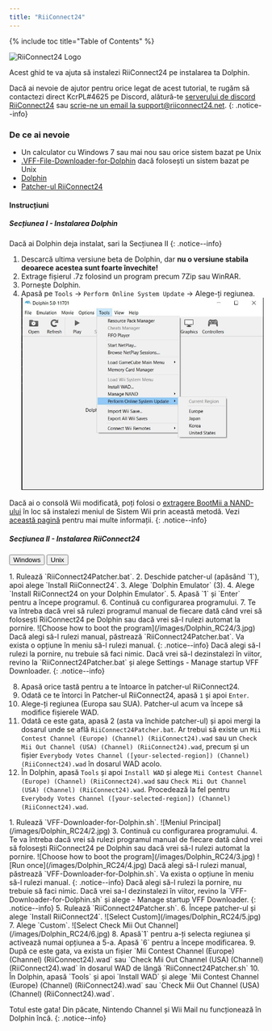 ```yaml
---
title: "RiiConnect24"
---
```


{% include toc title="Table of Contents" %}

![RiiConnect24 Logo](/images/WiiRC24Logo.jpg)

Acest ghid te va ajuta să instalezi RiiConnect24 pe instalarea ta Dolphin.

Dacă ai nevoie de ajutor pentru orice legat de acest tutorial, te rugăm să contactezi direct KcrPL#4625 pe Discord, alătură-te [serverului de discord RiiConnect24](https://discord.gg/rc24) sau [scrie-ne un email la support@riiconnect24.net](mailto:support@riiconnect24.net).
{: .notice--info}

### De ce ai nevoie

* Un calculator cu Windows 7 sau mai nou sau orice sistem bazat pe Unix
* [.VFF-File-Downloader-for-Dolphin](https://github.com/RiiConnect24/.VFF-File-Downloader-for-Dolphin/releases) dacă folosești un sistem bazat pe Unix
* [Dolphin](https://dolphin-emu.org/download/)
* [Patcher-ul RiiConnect24](https://github.com/RiiConnect24/RiiConnect24-Patcher/releases)

#### Instrucțiuni

##### Secțiunea I - Instalarea Dolphin

Dacă ai Dolphin deja instalat, sari la Secțiunea II
{: .notice--info}

1. Descarcă ultima versiune beta de Dolphin, dar **nu o versiune stabila deoarece acestea sunt foarte învechite!**
2. Extrage fișierul .7z folosind un program precum 7Zip sau WinRAR.
3. Pornește Dolphin.
4. Apasă pe `Tools` -> `Perform Online System Update` -> Alege-ți regiunea. ![Perform Online System Update](/images/Dolphin_RC24/1.jpg)

Dacă ai o consolă Wii modificată, poți folosi o [extragere BootMii a NAND-ului](bootmii) în loc să instalezi meniul de Sistem Wii prin această metodă. Vezi [această pagină](https://wiki.dolphin-emu.org/index.php?title=NAND_Usage_Guide) pentru mai multe informații.
{: .notice--info}

##### Secțiunea II - Instalarea RiiConnect24

<button class="tablinks btn btn--large btn--primary" id="defaultOpen" onclick="openTab(event, 'windows')">Windows</button>
<button class="tablinks btn btn--large btn--info" onclick="openTab(event, 'unix')">Unix</button>

<div id="windows" class="blanktabcontent" markdown="1">
1. Rulează `RiiConnect24Patcher.bat`.
2. Deschide patcher-ul (apăsând `1`), apoi alege `Install RiiConnect24`.
3. Alege `Dolphin Emulator` (3).
4. Alege `Install RiiConnect24 on your Dolphin Emulator`.
5. Apasă `1` și `Enter` pentru a începe programul.
6. Continuă cu configurarea programului.
7. Te va întreba dacă vrei să rulezi programul manual de fiecare dată când vrei să folosești RiiConnect24 pe Dolphin sau dacă vrei să-l rulezi automat la pornire. ![Choose how to boot the program](/images/Dolphin_RC24/3.jpg)
Dacă alegi să-l rulezi manual, păstrează `RiiConnect24Patcher.bat`. Va exista o opțiune în meniu să-l rulezi manual.
{: .notice--info}
Dacă alegi să-l rulezi la pornire, nu trebuie să faci nimic. Dacă vrei să-l dezinstalezi în viitor, revino la `RiiConnect24Patcher.bat` și alege Settings - Manage startup VFF Downloader.
{: .notice--info}

8. Apasă orice tastă pentru a te întoarce în patcher-ul RiiConnect24.
9. Odată ce te întorci în Patcher-ul RiiConnect24, apasă `1` și apoi `Enter`.
10. Alege-ți regiunea (Europa sau SUA). Patcher-ul acum va începe să modifice fișierele WAD.
11. Odată ce este gata, apasă 2 (asta va închide patcher-ul) și apoi mergi la dosarul unde se află `RiiConnect24Patcher.bat`. Ar trebui să existe un `Mii Contest Channel (Europe) (Channel) (RiiConnect24).wad` sau un `Check Mii Out Channel (USA) (Channel) (RiiConnect24).wad`, precum și un fișier `Everybody Votes Channel ([your-selected-region]) (Channel) (RiiConnect24).wad` în dosarul WAD acolo.
12. În Dolphin, apasă `Tools` și apoi `Install WAD` și alege `Mii Contest Channel (Europe) (Channel) (RiiConnect24).wad` sau `Check Mii Out Channel (USA) (Channel) (RiiConnect24).wad`. Procedează la fel pentru `Everybody Votes Channel ([your-selected-region]) (Channel) (RiiConnect24).wad`.
</div>

<div id="unix" class="blanktabcontent" markdown="1">
1. Rulează `VFF-Downloader-for-Dolphin.sh`. ![Meniul Principal](/images/Dolphin_RC24/2.jpg)
3. Continuă cu configurarea programului.
4. Te va întreba dacă vrei să rulezi programul manual de fiecare dată când vrei să folosești RiiConnect24 pe Dolphin sau dacă vrei să-l rulezi automat la pornire. ![Choose how to boot the program](/images/Dolphin_RC24/3.jpg)
![Run once](/images/Dolphin_RC24/4.jpg)
Dacă alegi să-l rulezi manual, păstrează `VFF-Downloader-for-Dolphin.sh`. Va exista o opțiune în meniu să-l rulezi manual.
{: .notice--info}
Dacă alegi să-l rulezi la pornire, nu trebuie să faci nimic. Dacă vrei sa-l dezinstalezi în viitor, revino la `VFF-Downloader-for-Dolphin.sh` și alege - Manage startup VFF Downloader.
{: .notice--info}
5. Rulează `RiiConnect24Patcher.sh`.
6. Începe patcher-ul și alege `Install RiiConnect24`. ![Select Custom](/images/Dolphin_RC24/5.jpg)
7. Alege `Custom`. ![Select Check Mii Out Channel](/images/Dolphin_RC24/6.jpg)
8. Apasă`1` pentru a-ți selecta regiunea și activează numai opțiunea a 5-a. Apasă `6` pentru a începe modificarea.
9. După ce este gata, va exista un fișier `Mii Contest Channel (Europe) (Channel) (RiiConnect24).wad` sau `Check Mii Out Channel (USA) (Channel) (RiiConnect24).wad` în dosarul WAD de lângă `RiiConnect24Patcher.sh`
10. În Dolphin, apasă `Tools` și apoi `Install WAD` și alege `Mii Contest Channel (Europe) (Channel) (RiiConnect24).wad` sau `Check Mii Out Channel (USA) (Channel) (RiiConnect24).wad`.
</div>

Totul este gata! Din păcate, Nintendo Channel și Wii Mail nu funcționează în Dolphin încă.
{: .notice--info}

<script>
    let tabcontent = document.getElementsByClassName("blanktabcontent");
    let tablinks = document.getElementsByClassName("tablinks");

    function openTab(evt, tabName) {
        let element;

        for (element of tabcontent) {
            element.style.display = "none";
        }

        for (element of tablinks) {
            element.className = element.className.replace("btn--primary", "btn--info");
            if (!element.className.includes('btn--info'))
                element.className += " btn--info";
        }

        document.getElementById(tabName).style.display = "block";
        evt.currentTarget.className = evt.currentTarget.className.replace("btn--info", "btn--primary");
    }

    // Get the element with id="defaultOpen" and click on it
    document.getElementById("defaultOpen").click();
</script>
